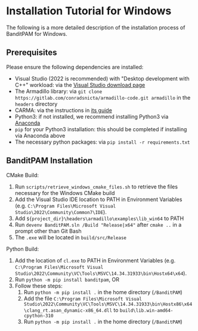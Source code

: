 # Installation Tutorial for Windows

The following is a more detailed description of the installation process of BanditPAM for Windows.
 
## Prerequisites
Please ensure the following dependencies are installed:
 - Visual Studio (2022 is recommended) with "Desktop development with C++" workload: via the [Visual Studio download page](https://visualstudio.microsoft.com/vs/)
 - The Armadillo library: via `git clone https://gitlab.com/conradsnicta/armadillo-code.git armadillo` in the `headers` directory
 - CARMA: via the instructions in [its guide](https://github.com/RUrlus/carma#installation)
 - Python3: if not installed, we recommend installing Python3 via [Anaconda](https://www.anaconda.com/products/individual)
 - `pip` for your Python3 installation: this should be completed if installing via Anaconda above
 - The necessary python packages: via `pip install -r requirements.txt`

## BanditPAM Installation

CMake Build:

1) Run `scripts/retrieve_windows_cmake_files.sh` to retrieve the files necessary for the Windows CMake build
2) Add the Visual Studio IDE location to PATH in Environment Variables (e.g. `C:\Program Files\Microsoft Visual Studio\2022\Community\Common7\IDE`).
3) Add `${project_dir}\headers\armadillo\examples\lib_win64` to PATH 
4) Run `devenv BanditPAM.sln /Build "Release|x64"` after `cmake ..` in a prompt other than Git Bash
5) The `.exe` will be located in `build/src/Release`

Python Build:
1) Add the location of `cl.exe` to PATH in Environment Variables (e.g. `C:\Program Files\Microsoft Visual Studio\2022\Community\VC\Tools\MSVC\14.34.31933\bin\Hostx64\x64`).
2) Run `python -m pip install banditpam`, OR
3) Follow these steps:
   1) Run `python -m pip install .` in the home directory (`/BanditPAM`)
   2) Add the file `C:\Program Files\Microsoft Visual Studio\2022\Community\VC\Tools\MSVC\14.34.31933\bin\Hostx86\x64\clang_rt.asan_dynamic-x86_64.dll` to `build\lib.win-amd64-cpython-310`
   3) Run `python -m pip install .` in the home directory (`/BanditPAM`)